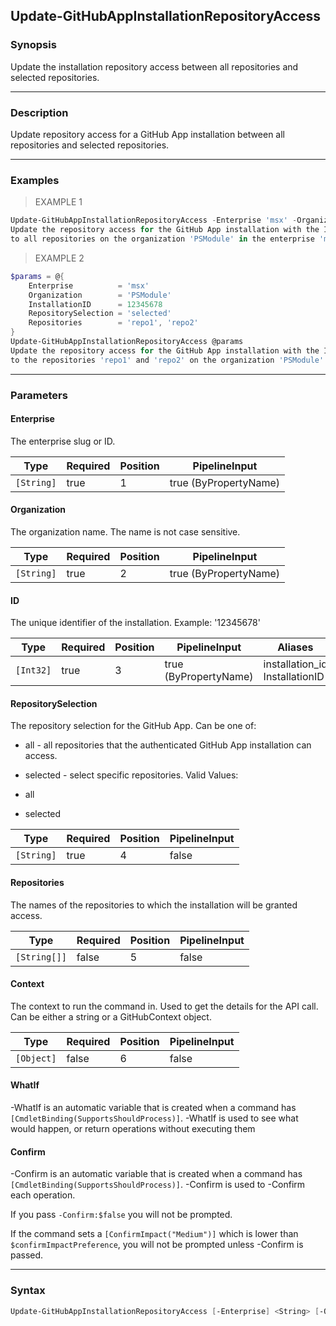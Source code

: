 Update-GitHubAppInstallationRepositoryAccess
--------------------------------------------

### Synopsis
Update the installation repository access between all repositories and selected repositories.

---

### Description

Update repository access for a GitHub App installation between all repositories and selected repositories.

---

### Examples
> EXAMPLE 1

```PowerShell
Update-GitHubAppInstallationRepositoryAccess -Enterprise 'msx' -Organization 'PSModule' -InstallationID 12345678 -RepositorySelection 'all'
Update the repository access for the GitHub App installation with the ID '12345678'
to all repositories on the organization 'PSModule' in the enterprise 'msx'.
```
> EXAMPLE 2

```PowerShell
$params = @{
    Enterprise          = 'msx'
    Organization        = 'PSModule'
    InstallationID      = 12345678
    RepositorySelection = 'selected'
    Repositories        = 'repo1', 'repo2'
}
Update-GitHubAppInstallationRepositoryAccess @params
Update the repository access for the GitHub App installation with the ID '12345678'
to the repositories 'repo1' and 'repo2' on the organization 'PSModule' in the enterprise 'msx'.
```

---

### Parameters
#### **Enterprise**
The enterprise slug or ID.

|Type      |Required|Position|PipelineInput        |
|----------|--------|--------|---------------------|
|`[String]`|true    |1       |true (ByPropertyName)|

#### **Organization**
The organization name. The name is not case sensitive.

|Type      |Required|Position|PipelineInput        |
|----------|--------|--------|---------------------|
|`[String]`|true    |2       |true (ByPropertyName)|

#### **ID**
The unique identifier of the installation.
Example: '12345678'

|Type     |Required|Position|PipelineInput        |Aliases                           |
|---------|--------|--------|---------------------|----------------------------------|
|`[Int32]`|true    |3       |true (ByPropertyName)|installation_id<br/>InstallationID|

#### **RepositorySelection**
The repository selection for the GitHub App. Can be one of:
* all - all repositories that the authenticated GitHub App installation can access.
* selected - select specific repositories.
Valid Values:

* all
* selected

|Type      |Required|Position|PipelineInput|
|----------|--------|--------|-------------|
|`[String]`|true    |4       |false        |

#### **Repositories**
The names of the repositories to which the installation will be granted access.

|Type        |Required|Position|PipelineInput|
|------------|--------|--------|-------------|
|`[String[]]`|false   |5       |false        |

#### **Context**
The context to run the command in. Used to get the details for the API call.
Can be either a string or a GitHubContext object.

|Type      |Required|Position|PipelineInput|
|----------|--------|--------|-------------|
|`[Object]`|false   |6       |false        |

#### **WhatIf**
-WhatIf is an automatic variable that is created when a command has ```[CmdletBinding(SupportsShouldProcess)]```.
-WhatIf is used to see what would happen, or return operations without executing them
#### **Confirm**
-Confirm is an automatic variable that is created when a command has ```[CmdletBinding(SupportsShouldProcess)]```.
-Confirm is used to -Confirm each operation.

If you pass ```-Confirm:$false``` you will not be prompted.

If the command sets a ```[ConfirmImpact("Medium")]``` which is lower than ```$confirmImpactPreference```, you will not be prompted unless -Confirm is passed.

---

### Syntax
```PowerShell
Update-GitHubAppInstallationRepositoryAccess [-Enterprise] <String> [-Organization] <String> [-ID] <Int32> [-RepositorySelection] <String> [[-Repositories] <String[]>] [[-Context] <Object>] [-WhatIf] [-Confirm] [<CommonParameters>]
```
